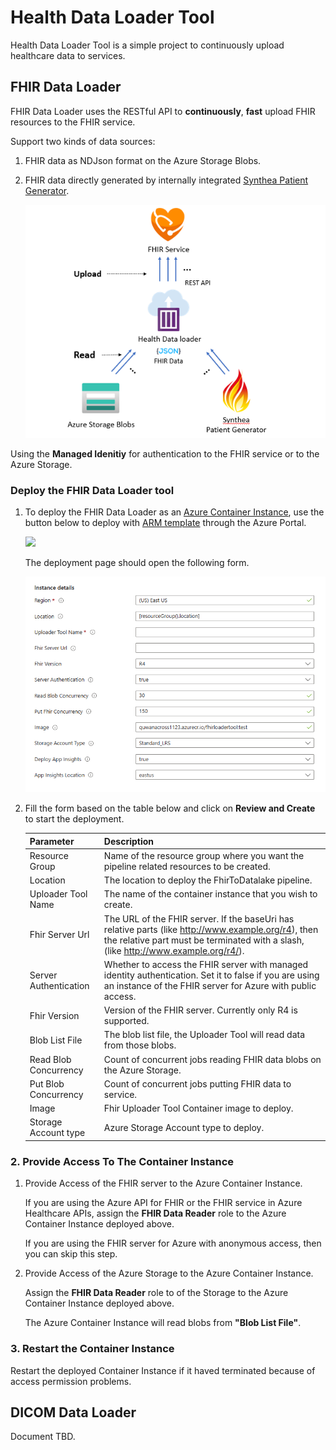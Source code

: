 # Health Data Loader Tool

Health Data Loader Tool is a simple project to continuously upload healthcare data to services.

## FHIR Data Loader

FHIR Data Loader uses the RESTful API to **continuously**, **fast** upload FHIR resources to the FHIR service.

Support two kinds of data sources:
1. FHIR data as NDJson format on the Azure Storage Blobs.
2. FHIR data directly generated by internally integrated [Synthea Patient Generator](https://github.com/synthetichealth/synthea).

    ![image](./docs/assets/Fhir-Data-Loader-Diagram.png)

Using the **Managed Idenitiy** for authentication to the FHIR service or to the Azure Storage.

### Deploy the FHIR Data Loader tool

1. To deploy the FHIR Data Loader as an [Azure Container Instance](https://learn.microsoft.com/en-us/azure/container-instances/), use the button below to deploy with [ARM template](./deploy/DeployContainerInstance.json) through the Azure Portal.
   
    <a href="https://portal.azure.com/#create/Microsoft.Template/uri/https%3A%2F%2Fraw.githubusercontent.com%2FQuanWanxx%2FHealth-Data-Loader%2Fmain%2Fdeploy%2FDeployContainerInstance.json" target="_blank">
        <img src="https://aka.ms/deploytoazurebutton"/>
    </a>

    The deployment page should open the following form. 
    
    ![image](./docs/assets/deploy-parameters.png)

2. Fill the form based on the table below and click on **Review and Create** to start the deployment.

    |Parameter   | Description   |
    |---|---|
    | Resource Group | Name of the resource group where you want the pipeline related resources to be created. |
    | Location | The location to deploy the FhirToDatalake pipeline. |
    | Uploader Tool Name | The name of the container instance that you wish to create. |
    | Fhir Server Url  | The URL of the FHIR server. If the baseUri has relative parts (like http://www.example.org/r4), then the relative part must be terminated with a slash, (like http://www.example.org/r4/). |
    | Server Authentication  |  Whether to access the FHIR server with managed identity authentication. Set it to false if you are using an instance of the FHIR server for Azure with public access. |
    | Fhir Version | Version of the FHIR server. Currently only R4 is supported. |
    | Blob List File | The blob list file, the Uploader Tool will read data from those blobs. |
    | Read Blob Concurrency | Count of concurrent jobs reading FHIR data blobs on the Azure Storage. |
    | Put Blob Concurrency | Count of concurrent jobs putting FHIR data to service.|
    | Image | Fhir Uploader Tool Container image to deploy. |
    | Storage Account type | Azure Storage Account type to deploy. |

### 2. Provide Access To The Container Instance

1. Provide Access of the FHIR server to the Azure Container Instance.

    If you are using the Azure API for FHIR or the FHIR service in Azure Healthcare APIs, assign the **FHIR Data Reader** role to the Azure Container Instance deployed above.

    If you are using the FHIR server for Azure with anonymous access, then you can skip this step.

2. Provide Access of the Azure Storage to the Azure Container Instance.
   
    Assign the **FHIR Data Reader** role to of the Storage to the Azure Container Instance deployed above.

    The Azure Container Instance will read blobs from **"Blob List File"**.

### 3. Restart the Container Instance

Restart the deployed Container Instance if it haved terminated because of access permission problems.

## DICOM Data Loader
Document TBD.